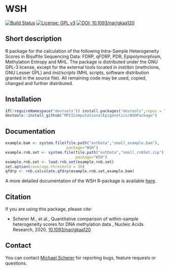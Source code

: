 # WSH
[![Build Status](https://travis-ci.org/MPIIComputationalEpigenetics/WSHPackage.svg?branch=master)](https://travis-ci.org/MPIIComputationalEpigenetics/WSHPackage)
[![License: GPL v3](https://img.shields.io/badge/License-GPLv3-blue.svg)](https://www.gnu.org/licenses/gpl-3.0)
[![DOI: 10.1093/nar/gkaa120](https://zenodo.org/badge/doi/10.1093/nar/gkaa120.svg)](https://doi.org/10.1093/nar/gkaa120)

## Short description
R package for the calculation of the following Intra-Sample Heterogeneity Scores in Bisulfite Sequencing Data: FDRP, qFDRP, PDR, Epipolymorphism, Methylation Entropy and MHL. The package is distributed under the GNU GPL-3 license, except for the external tools located in *inst/bin* (methclone, GNU Lesser GPL) and *inst/scripts* (MHL scripts, software distribution granted in the source file). All remaining code may be used, copied, changed and further distributed.

## Installation
```r
if(!requireNamespace("devtools")) install.packages("devtools",repos = "https://cloud.r-project.org/")
devtools::install_github("MPIIComputationalEpigenetics/WSHPackage")
```

## Documentation
```r
example.bam <- system.file(file.path("extData","small_example.bam"),
                           package="WSH")
example.rnb.set <- system.file(file.path("extData","small_rnbSet.zip"),
                               package="WSH")
example.rnb.set <- load.rnb.set(example.rnb.set)
set.option(coverage.threshold = 10)
qfdrp <- rnb.calculate.qfdrp(example.rnb.set,example.bam)
```

A more detailed documentation of the WSH R-package is available [here](vignettes/WSH.md).

## Citation
If you are using this package, please cite:

- Scherer M., et al., Quantitative comparison of within-sample heterogeneity scores for DNA methylation data , Nucleic Acids Research, 2020, [10.1093/nar/gkaa120](https://doi.org/10.1093/nar/gkaa120)

## Contact
You can contact [Michael Scherer](mailto:mscherer@mpi-inf.mpg.de) for reporting bugs, feature requests or questions.
